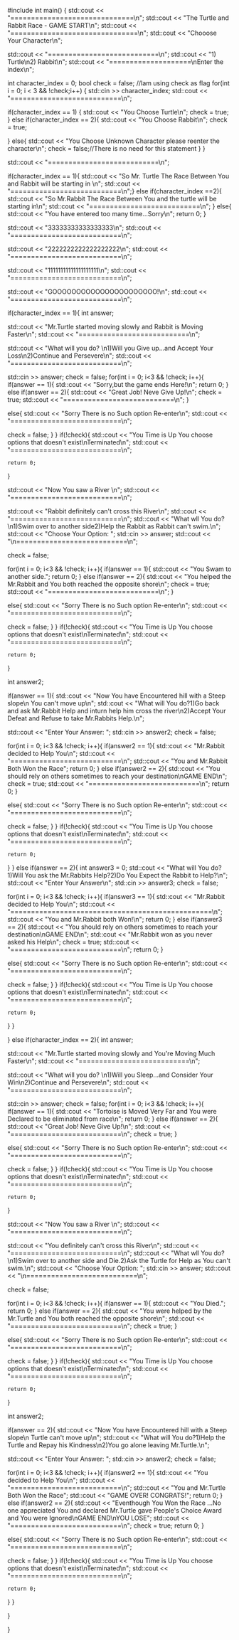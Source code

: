 #include<iostream>
int main()
{
  std::cout << "==============================\n";
  std::cout << "The Turtle and Rabbit Race - GAME START\n";
  std::cout << "===============================\n";
  std::cout << "Chooose Your Character\n";

 std::cout << "===========================\n";
 std::cout << "1) Turtle\n2) Rabbit\n";
 std::cout << "====================\nEnter the index\n";
 
int character_index = 0;
bool check = false; //Iam using check as flag
for(int i = 0; i < 3 && !check;i++)
 {
 std::cin >> character_index;
 std::cout << "===========================\n";

if(character_index == 1)
{
std::cout << "You Choose Turtle\n";
check = true;
}
else if(character_index == 2){
  std::cout << "You Choose Rabbit\n";
  check = true;
  
}
else{
  std::cout << "You Choose Unknown Character please reenter the character\n";
  check = false;//There is no need for this statement
}
 }

std::cout << "===========================\n";

if(character_index == 1){
std::cout << "So Mr. Turtle The Race Between You and Rabbit will be starting in \n";
std::cout << "===========================\n";}
else if(character_index ==2){
  std::cout << "So Mr.Rabbit The Race Between You and the turtle will be starting in\n";
std::cout << "===========================\n";
}
else{
  std::cout << "You have entered too many time...Sorry\n";
  return 0;
}

std::cout << "33333333333333333\n";
std::cout << "===========================\n";

 
std::cout << "2222222222222222222\n";
std::cout << "===========================\n";

std::cout << "11111111111111111111\n";
std::cout << "===========================\n";

std::cout << "GOOOOOOOOOOOOOOOOOOOOOO!\n";
std::cout << "===========================\n";

if(character_index == 1){
  int answer;

  std::cout << "Mr.Turtle started moving slowly and Rabbit is Moving Faster\n";
  std::cout << "===========================\n";


  std::cout << "What will you do? \n1)Will you Give up...and Accept Your Loss\n2)Continue and Persevere\n";
  std::cout << "===========================\n";


  std::cin >> answer;
  check = false;
  for(int i = 0; i<3 && !check; i++){
  if(answer == 1){
    std::cout << "Sorry,but the game ends Here!\n";
    return 0;
  }
  else if(answer == 2){
    std::cout << "Great Job! Neve Give Up!\n";
    check = true;
    std::cout << "===========================\n";
  }
  
 else{
  std::cout << "Sorry There is no Such option Re-enter\n";
    std::cout << "===========================\n";

  check = false;
}
  }
  if(!check){
    std::cout << "You Time is Up You choose options that doesn't exist\nTerminated\n";
      std::cout << "===========================\n";

    return 0;
  }

  std::cout << "Now You saw a River \n";
    std::cout << "===========================\n";

  std::cout << "Rabbit definitely can't cross this River\n";
    std::cout << "===========================\n";
std::cout << "What wll You do?\n1)Swim over to another side2)Help the Rabbit as Rabbit can't swim.\n";
std::cout << "Choose Your Option: ";
std::cin >> answer;
  std::cout << "\n===========================\n";
   
  

  check = false;

  for(int i = 0; i<3 && !check; i++){
  if(answer == 1){
    std::cout << "You Swam to another side.";
    return 0;
  }
  else if(answer == 2){
    std::cout << "You helped the Mr.Rabbit and You both reached the opposite shore\n";
    check = true;
    std::cout << "===========================\n";
  }
 
else{
  std::cout << "Sorry There is no Such option Re-enter\n";
    std::cout << "===========================\n";

  check = false;
}
  }
  if(!check){
    std::cout << "You Time is Up You choose options that doesn't exist\nTerminated\n";
      std::cout << "===========================\n";

    return 0;
  }

  int answer2;

if(answer == 1){
  std::cout << "Now You have Encountered hill with a Steep slope\n You can't move up\n";
  std::cout << "What will You do?1)Go back and ask Mr.Rabbit Help and inturn help him cross the river\n2)Accept Your Defeat and Refuse to take Mr.Rabbits Help.\n";
  
  std::cout << "Enter Your Answer: ";
  std::cin >> answer2;
 check = false;

  for(int i = 0; i<3 && !check; i++){
  if(answer2 == 1){
    std::cout << "Mr.Rabbit decided to Help You\n";
    std::cout << "===========================\n";
    std::cout << "You and Mr.Rabbit Both Won the Race";
    return 0;
  }
  else if(answer2 == 2){
    std::cout << "You should rely on others sometimes to reach your destination\nGAME END\n";
    check = true;
     std::cout << "===========================\n";
    return 0;
  }
 
else{
  std::cout << "Sorry There is no Such option Re-enter\n";
    std::cout << "===========================\n";

  check = false;
}
  }
  if(!check){
    std::cout << "You Time is Up You choose options that doesn't exist\nTerminated\n";
      std::cout << "===========================\n";

    return 0;
  }
}
else if(answer == 2){
  int answer3 = 0;
  std::cout << "What will You do?1)Will You ask the Mr.Rabbits Help?2)Do You Expect the Rabbit to Help?\n";
  std::cout << "Enter Your Answer\n";
  std::cin >> answer3;
  check = false;

  for(int i = 0; i<3 && !check; i++){
  if(answer3 == 1){
    std::cout << "Mr.Rabbit decided to Help You\n";
    std::cout << "=================================================\n";
    std::cout << "You and Mr.Rabbit both Won!\n";
    return 0;
  }
  else if(answer3 == 2){
    std::cout << "You should rely on others sometimes to reach your destination\nGAME END\n";
    std::cout << "Mr.Rabbit won as you never asked his Help\n";
    check = true;
    std::cout << "===========================\n";
    return 0;
  }
  
else{
  std::cout << "Sorry There is no Such option Re-enter\n";
    std::cout << "===========================\n";

  check = false;
}
  }
  if(!check){
    std::cout << "You Time is Up You choose options that doesn't exist\nTerminated\n";
      std::cout << "===========================\n";

    return 0;
  }
}


}
else if(character_index == 2){
  int answer;

  std::cout << "Mr.Turtle started moving slowly and You're Moving Much Faster\n";
  std::cout << "===========================\n";


  std::cout << "What will you do? \n1)Will you Sleep...and Consider Your Win\n2)Continue and Persevere\n";
  std::cout << "===========================\n";


  std::cin >> answer;
  check = false;
  for(int i = 0; i<3 && !check; i++){
  if(answer == 1){
    std::cout << "Tortoise is Moved Very Far and You were Declared to be eliminated from race\n";
    return 0;
  }
  else if(answer == 2){
    std::cout << "Great Job! Neve Give Up!\n";
      std::cout << "===========================\n";
    check = true;
  }

else{
  std::cout << "Sorry There is no Such option Re-enter\n";
    std::cout << "===========================\n";

  check = false;
}
  }
  if(!check){
    std::cout << "You Time is Up You choose options that doesn't exist\nTerminated\n";
      std::cout << "===========================\n";

    return 0;
  }

  std::cout << "Now You saw a River \n";
    std::cout << "===========================\n";

  std::cout << "You definitely can't cross this River\n";
    std::cout << "===========================\n";
std::cout << "What wll You do?\n1)Swim over to another side and Die.2)Ask the Turtle for Help as You can't swim.\n";
std::cout << "Choose Your Option: ";
std::cin >> answer;
  std::cout << "\n===========================\n";
   
  

  check = false;

  for(int i = 0; i<3 && !check; i++){
  if(answer == 1){
    std::cout << "You Died.";
    return 0;
  }
  else if(answer == 2){
    std::cout << "You were helped by the Mr.Turtle and You both reached the opposite shore\n";
    std::cout << "===========================\n";
    check = true;
  }
  
else{
  std::cout << "Sorry There is no Such option Re-enter\n";
    std::cout << "===========================\n";

  check = false;
}
  }
  if(!check){
    std::cout << "You Time is Up You choose options that doesn't exist\nTerminated\n";
      std::cout << "===========================\n";

    return 0;
  }

  int answer2;

if(answer == 2){
  std::cout << "Now You have Encountered hill with a Steep slope\n Turtle can't move up\n";
  std::cout << "What will You do?1)Help the Turtle and Repay his Kindness\n2)You go alone leaving Mr.Turtle.\n";
  
  std::cout << "Enter Your Answer: ";
  std::cin >> answer2;
 check = false;

  for(int i = 0; i<3 && !check; i++){
  if(answer2 == 1){
    std::cout << "You decided to Help You\n";
    std::cout << "===========================\n";
    std::cout << "You and Mr.Turtle Both Won the Race";
    std::cout << "GAME OVER! CONGRATS!";
    return 0;
  }
  else if(answer2 == 2){
    std::cout << "Eventhough You Won the Race ...No one appreciated You and declared Mr.Turtle gave People's Choice Award and You were Ignored\nGAME END\nYOU LOSE";
    std::cout << "===========================\n";
    check = true;
    return 0;
  }
  
else{
  std::cout << "Sorry There is no Such option Re-enter\n";
    std::cout << "===========================\n";

  check = false;
}
  }
  if(!check){
    std::cout << "You Time is Up You choose options that doesn't exist\nTerminated\n";
      std::cout << "===========================\n";

    return 0;
  }
}

}



}



